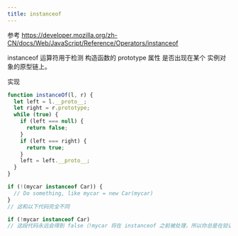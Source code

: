 ```yaml
---
title: instanceof
---
```


参考 https://developer.mozilla.org/zh-CN/docs/Web/JavaScript/Reference/Operators/instanceof

instanceof 运算符用于检测 构造函数的 prototype 属性 是否出现在某个 实例对象的原型链上。

实现

```javascript
function instanceOf(l, r) {
  let left = l.__proto__;
  let right = r.prototype;
  while (true) {
    if (left === null) {
      return false;
    }
    if (left === right) {
      return true;
    }
    left = left.__proto__;
  }
}
```

```javascript
if (!(mycar instanceof Car)) {
  // Do something, like mycar = new Car(mycar)
}
// 这和以下代码完全不同

if (!mycar instanceof Car)
// 这段代码永远会得到 false（!mycar 将在 instanceof 之前被处理，所以你总是在验证一个布尔值是否是 Car 的一个实例）。
```
